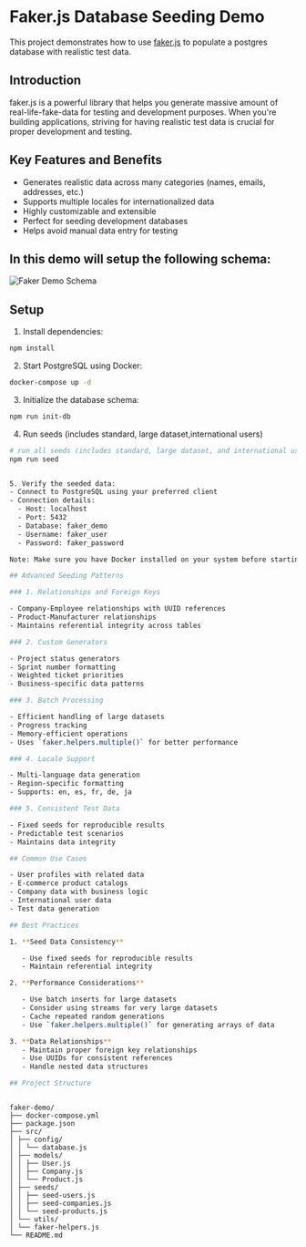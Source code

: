 # Faker.js Database Seeding Demo

This project demonstrates how to use [faker.js](https://fakerjs.dev/) to populate a postgres database with realistic test data.

## Introduction

faker.js is a powerful library that helps you generate massive amount of real-life-fake-data for testing and development purposes. When you're building applications, striving for having realistic test data is crucial for proper development and testing.

## Key Features and Benefits

- Generates realistic data across many categories (names, emails, addresses, etc.)
- Supports multiple locales for internationalized data
- Highly customizable and extensible
- Perfect for seeding development databases
- Helps avoid manual data entry for testing

## In this demo will setup the following schema:

![Faker Demo Schema](./assets/faker-demo-schema.png)

## Setup

1. Install dependencies:

```bash
npm install
```

2. Start PostgreSQL using Docker:

```bash
docker-compose up -d
```

3. Initialize the database schema:

```bash
npm run init-db
```

4. Run seeds (includes standard, large dataset,international users)

```bash
# run all seeds (includes standard, large dataset, and international users)
npm run seed


5. Verify the seeded data:
- Connect to PostgreSQL using your preferred client
- Connection details:
  - Host: localhost
  - Port: 5432
  - Database: faker_demo
  - Username: faker_user
  - Password: faker_password

Note: Make sure you have Docker installed on your system before starting. The database will be automatically configured with the correct user, password, and database name as specified in the docker-compose.yml file.

## Advanced Seeding Patterns

### 1. Relationships and Foreign Keys

- Company-Employee relationships with UUID references
- Product-Manufacturer relationships
- Maintains referential integrity across tables

### 2. Custom Generators

- Project status generators
- Sprint number formatting
- Weighted ticket priorities
- Business-specific data patterns

### 3. Batch Processing

- Efficient handling of large datasets
- Progress tracking
- Memory-efficient operations
- Uses `faker.helpers.multiple()` for better performance

### 4. Locale Support

- Multi-language data generation
- Region-specific formatting
- Supports: en, es, fr, de, ja

### 5. Consistent Test Data

- Fixed seeds for reproducible results
- Predictable test scenarios
- Maintains data integrity

## Common Use Cases

- User profiles with related data
- E-commerce product catalogs
- Company data with business logic
- International user data
- Test data generation

## Best Practices

1. **Seed Data Consistency**

   - Use fixed seeds for reproducible results
   - Maintain referential integrity

2. **Performance Considerations**

   - Use batch inserts for large datasets
   - Consider using streams for very large datasets
   - Cache repeated random generations
   - Use `faker.helpers.multiple()` for generating arrays of data

3. **Data Relationships**
   - Maintain proper foreign key relationships
   - Use UUIDs for consistent references
   - Handle nested data structures

## Project Structure

```

```

faker-demo/
├── docker-compose.yml
├── package.json
├── src/
│ ├── config/
│ │ └── database.js
│ ├── models/
│ │ ├── User.js
│ │ ├── Company.js
│ │ └── Product.js
│ ├── seeds/
│ │ ├── seed-users.js
│ │ ├── seed-companies.js
│ │ └── seed-products.js
│ └── utils/
│ └── faker-helpers.js
└── README.md

```

```
